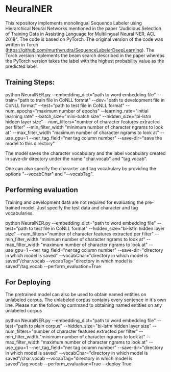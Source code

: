 # NeuralNER

This repository implements monolingual Sequence Labeler using Hierarchical Neural Networks mentioned in the paper "Judicious Selection of Training Data in Assisting Language for Multilingual Neural NER, ACL 2018". The code is based on PyTorch. The original version of the code was written in Torch (https://github.com/murthyrudra/SequenceLabelerDeepLearning). The Torch version implements the beam search described in the paper whereas the PyTorch version takes the label with the highest probability value as the predicted label.

## Training Steps:

python NeuralNER.py --embedding_dict="path to word embedding file" --train="path to train file in CoNLL format" --dev="path to development file in CoNLL format" --test="path to test file in CoNLL format" --num_epochs="maximum number of epochs" --learning_rate="initial learning rate" --batch_size="mini-batch size" --hidden_size="bi-lstm hidden layer size" --num_filters="number of character features extracted per filter" --min_filter_width "minimum number of character ngrams to look at" --max_filter_width "maximum number of character ngrams to look at" --use_gpu=1 --ner_tag_field="ner tag column number" --save-dir="save the model to this directory"

The model saves the character vocabulary and the label vocabulary created in save-dir directory under the name "char.vocab" and "tag.vocab".

One can also specify the character and tag vocabulary by providing the options "--vocabChar" and "--vocabTag".

## Performing evaluation

Training and development data are not required for evaluating the pre-trained model. Just specify the test data and character and tag vocabularies.

python NeuralNER.py --embedding_dict="path to word embedding file" --test="path to test file in CoNLL format" --hidden_size="bi-lstm hidden layer size" --num_filters="number of character features extracted per filter" --min_filter_width "minimum number of character ngrams to look at" --max_filter_width "maximum number of character ngrams to look at" --use_gpu=1 --ner_tag_field="ner tag column number" --save-dir="directory in which model is saved" --vocabChar="directory in which model is saved"/char.vocab --vocabTag="directory in which model is saved"/tag.vocab --perform_evaluation=True


## For Deploying
The pretrained model can also be used to obtain named entities on unlabeled corpus. The unlabeled corpus contains every sentence in it's own line. Please run the following command to obtaining named entities on any unlabeled corpus

python NeuralNER.py --embedding_dict="path to word embedding file" --test="path to plain corpus" --hidden_size="bi-lstm hidden layer size" --num_filters="number of character features extracted per filter" --min_filter_width "minimum number of character ngrams to look at" --max_filter_width "maximum number of character ngrams to look at" --use_gpu=1 --ner_tag_field="ner tag column number" --save-dir="directory in which model is saved" --vocabChar="directory in which model is saved"/char.vocab --vocabTag="directory in which model is saved"/tag.vocab --perform_evaluation=True --deploy True



